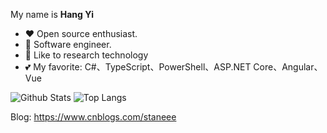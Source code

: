 My name is **Hang Yi**

- ❤ Open source enthusiast.
- 👔 Software engineer.
- 🌱 Like to research technology
- 💕 My favorite: C#、TypeScript、PowerShell、ASP.NET Core、Angular、Vue

![Github Stats](https://github-readme-stats.vercel.app/api?username=staneee&show_icons=true&theme=cobalt)
![Top Langs](https://github-readme-stats.vercel.app/api/top-langs/?username=staneee&theme=cobalt&layout=compact)

Blog: https://www.cnblogs.com/staneee


<!--
**staneee/staneee** is a ✨ _special_ ✨ repository because its `README.md` (this file) appears on your GitHub profile.

Here are some ideas to get you started:

- 🔭 I’m currently working on ...
- 🌱 I’m currently learning ...
- 👯 I’m looking to collaborate on ...
- 🤔 I’m looking for help with ...
- 💬 Ask me about ...
- 📫 How to reach me: ...
- 😄 Pronouns: ...
- ⚡ Fun fact: ...
-->
